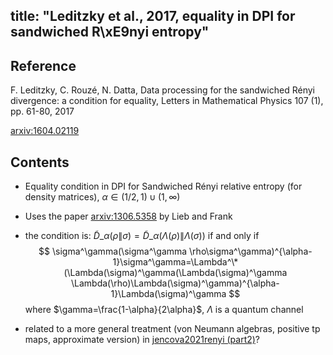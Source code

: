 title: "Leditzky et al., 2017, equality in DPI for sandwiched R\xE9nyi entropy"
---

## Reference

F. Leditzky, C. Rouzé, N. Datta, Data processing for the sandwiched Rényi divergence: a condition for equality, Letters in Mathematical Physics 107 (1), pp. 61-80, 2017


[arxiv:1604.02119](https://arxiv.org/abs/1604.02119)



## Contents

* Equality condition in DPI for Sandwiched Rényi relative entropy (for density matrices), $\alpha\in (1/2,1)\cup
  (1,\infty)$

* Uses the paper [arxiv:1306.5358](https://arxiv.org/abs/1306.5358) by Lieb and Frank

* the condition is: $\tilde D\_\alpha(\rho\|\sigma)=\tilde D\_\alpha(\Lambda(\rho)\|\Lambda(\sigma))$ if and only if
$$
\sigma^\gamma(\sigma^\gamma \rho\sigma^\gamma)^{\alpha-1}\sigma^\gamma=\Lambda^\*(\Lambda(\sigma)^\gamma(\Lambda(\sigma)^\gamma \Lambda(\rho)\Lambda(\sigma)^\gamma)^{\alpha-1}\Lambda(\sigma)^\gamma  
$$ 
where $\gamma=\frac{1-\alpha}{2\alpha}$, $\Lambda$ is a quantum channel

* related  to a more general treatment (von Neumann algebras, positive tp maps, approximate version) in 
[jencova2021renyi (part2)](jencova2021renyi)?